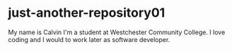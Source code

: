 # just-another-repository01

My name is Calvin I'm a student at Westchester Community College.
I love coding and I would to work later as software developer.
